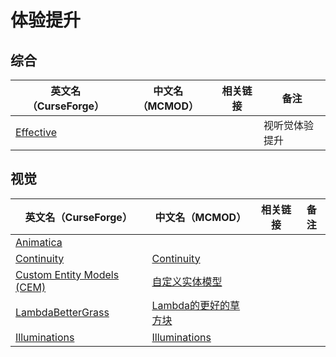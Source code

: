 # 体验提升

## 综合

| 英文名（CurseForge）                                                | 中文名（MCMOD） | 相关链接 | 备注           |
| ------------------------------------------------------------------- | --------------- | -------- | -------------- |
| [Effective](https://www.curseforge.com/minecraft/mc-mods/effective) |                 |          | 视听觉体验提升 |

## 视觉

| 英文名（CurseForge）                                                                                | 中文名（MCMOD）                                              | 相关链接 | 备注 |
| --------------------------------------------------------------------------------------------------- | ------------------------------------------------------------ | -------- | ---- |
| [Animatica](https://www.curseforge.com/minecraft/mc-mods/animatica)                                 |                                                              |          |      |
| [Continuity](https://www.curseforge.com/minecraft/mc-mods/continuity)                               | [Continuity](https://www.mcmod.cn/class/4906.html)           |          |      |
| [Custom Entity Models (CEM)](https://www.curseforge.com/minecraft/mc-mods/custom-entity-models-cem) | [自定义实体模型](https://www.mcmod.cn/class/4138.html)       |          |      |
| [LambdaBetterGrass](https://www.curseforge.com/minecraft/mc-mods/lambdabettergrass)                 | [Lambda的更好的草方块](https://www.mcmod.cn/class/4238.html) |          |      |
| [Illuminations](https://www.curseforge.com/minecraft/mc-mods/illuminations)                         | [Illuminations](https://www.mcmod.cn/class/1677.html)        |          |      |
